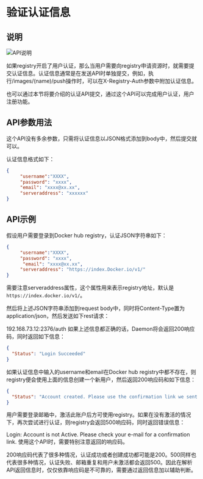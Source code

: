# 验证认证信息

## 说明

![API说明](http://images.dostudy.top/doc/docker/6d649fb3-ee61-443c-b35c-8a18e27540ec.png)

如果registry开启了用户认证，那么当用户需要向registry申请资源时，就需要提交认证信息。认证信息通常是在发送API时单独提交，例如，执行/images/(name)/push操作时，可以在X-Registry-Auth参数中附加认证信息。

也可以通过本节将要介绍的认证API提交，通过这个API可以完成用户认证，用户注册功能。

## API参数用法

这个API没有多余参数，只需将认证信息以JSON格式添加到body中，然后提交就可以。

认证信息格式如下：

```json
{
     "username":"XXXX",
     "password": "xxxx",
     "email": "xxxx@xx.xx",
     "serveraddress": "xxxxxx"
}
```

## API示例

假设用户需要登录到Docker hub registry，认证JSON字符串如下：

```json
{
     "username":"XXXX",
     "password": "xxxx",
      "email": "xxxx@xx.xx",
     "serveraddress": "https://index.Docker.io/v1/"
}
```

需要注意serveraddress属性，这个属性用来表示registry地址，默认是`https://index.docker.io/v1/`。

然后将上述JSON字符串添加到request body中，同时将Content-Type置为application/json，然后发送如下rest请求：

192.168.73.12:2376/auth
如果上述信息都正确的话，Daemon将会返回200响应码，同时返回如下信息：

```json
{
  "Status": "Login Succeeded"
}
```

如果认证信息中输入的username和email在Docker hub registry中都不存在，则registry便会使用上面的信息创建一个新用户，然后返回200响应码和如下信息：

```json
{
  "Status": "Account created. Please use the confirmation link we sent to your e-mail to activate it."
}
```

用户需要登录邮箱中，激活此账户后方可使用registry。如果在没有激活的情况下，再次尝试进行认证，则registry会返回500响应码，同时返回错误信息：

Login: Account is not Active. Please check your e-mail for a confirmation link.
使用这个API时，需要特别注意返回的响应码。

200响应码代表了很多种情况，认证成功或者创建成功都可能是200。500同样也代表很多种情况，认证失败、邮箱重复和用户未激活都会返回500。因此在解析API返回信息时，仅仅依靠响应码是不可靠的，需要通过返回信息加以辅助判断。

